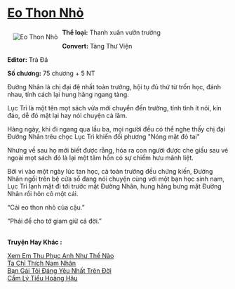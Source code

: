 <a href="https://utruyen.com/eo-thon-nho/17553/" title="Eo Thon Nhỏ"><h1>Eo Thon Nhỏ</h1></a><div style="display:table"><img align="right" style="float: left; padding: 10px;" src="https://utruyen.com/images/story/200x260/eo-thon-nho.jpg" alt="Eo Thon Nhỏ"><b>Thể loại:</b> Thanh xuân vườn trường<p></p><b>Convert:</b> Tàng Thư Viện<p></p><b>Editor:</b> Trà Đá<p></p><b>Số chương:</b> 75 chương + 5 NT<p></p>Đường Nhân là chị đại đệ nhất toàn trường, hội tụ đủ thứ từ trốn học, đánh nhau, tính cách lại hung hăng ngang tàng.<p></p>Lục Trì là một tên mọt sách vừa mới chuyển đến trường, tính tình ít nói, kín đáo, dễ đỏ mặt lại hay nói chuyện cà lăm.<p></p>Hàng ngày, khi đi ngang qua lầu ba, mọi người đều có thể nghe thấy chị đại Đường Nhân trêu chọc Lục Trì khiến đối phương "Nóng mặt đỏ tai"<p></p>Nhưng về sau họ mới biết được rằng, hóa ra con người được che giấu sau vẻ ngoài mọt sách đó là lại một tâm hồn có sự chiếm hưu mãnh liệt.<p></p>Bởi vì vào một ngày lúc tan học, cả toàn trường đều chứng kiến, Đường Nhân ngồi trên bệ cửa sổ đang nói chuyện cùng với một bạn học sinh nam, Lục Trì lạnh mặt đi tới trước mặt Đường Nhân, hung hăng bưng mặt Đường Nhân rồi hôn cô một cái.<p></p>“Cái eo thon nhỏ của cậu.”<p></p>“Phải để cho tớ giam giữ cả đời.”</div><p><br><b>Truyện Hay Khác :</b></p><a href="https://utruyen.com/xem-em-thu-phuc-anh-nhu-the-nao/19188/" alt="Xem Em Thu Phục Anh Như Thế Nào">Xem Em Thu Phục Anh Như Thế Nào</a><br/><a href="https://dammy2019.blogspot.com/2019/11/ta-chi-thich-nam-nhan.html" alt="Ta Chỉ Thích Nam Nhân">Ta Chỉ Thích Nam Nhân</a><br/><a href="https://truyenngontinhay.wordpress.com/2019/10/03/ban-gai-toi-dang-yeu-nhat-tren-doi/" alt="Bạn Gái Tôi Đáng Yêu Nhất Trên Đời">Bạn Gái Tôi Đáng Yêu Nhất Trên Đời</a><br/><a href="https://truyenngontinhay.wordpress.com/2019/10/03/cam-ly-tieu-hoang-hau/" alt="Cẩm Lý Tiểu Hoàng Hậu">Cẩm Lý Tiểu Hoàng Hậu</a><br/>